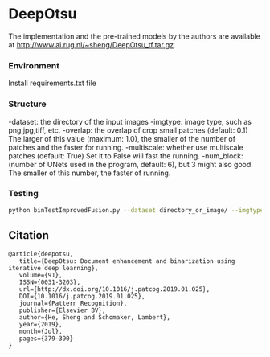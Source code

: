 # DeepOtsu
The implementation and the pre-trained models by the authors  are available at http://www.ai.rug.nl/~sheng/DeepOtsu_tf.tar.gz.

### Environment
Install requirements.txt file

### Structure
-dataset: the directory of the input images
-imgtype: image type, such as png,jpg,tiff, etc.
-overlap: the overlap of crop small patches (default: 0.1) The larger of this value (maximum: 1.0), the smaller of the number of patches and the faster for running.
-multiscale: whether use multiscale patches (default: True) Set it to False will fast the running.
-num_block: (number of UNets used in the program, default: 6), but 3 might also good. The smaller of this number, the faster of running.

### Testing
```bash
python binTestImprovedFusion.py --dataset directory_or_image/ --imgtype png --overlap 0.1 --multiscale True --num_block 6
```

## Citation
```
@article{deepotsu,
   title={DeepOtsu: Document enhancement and binarization using iterative deep learning},
   volume={91},
   ISSN={0031-3203},
   url={http://dx.doi.org/10.1016/j.patcog.2019.01.025},
   DOI={10.1016/j.patcog.2019.01.025},
   journal={Pattern Recognition},
   publisher={Elsevier BV},
   author={He, Sheng and Schomaker, Lambert},
   year={2019},
   month={Jul},
   pages={379–390}
}
```